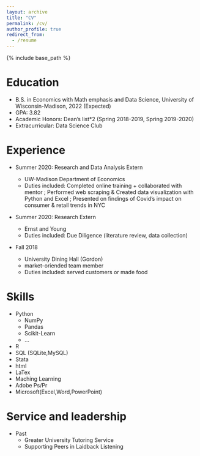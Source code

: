 ```yaml
---
layout: archive
title: "CV"
permalink: /cv/
author_profile: true
redirect_from:
  - /resume
---
```


{% include base_path %}

Education
======
* B.S. in Economics with Math emphasis and Data Science, University of Wisconsin-Madison, 2022 (Expected)
* GPA: 3.82
* Academic Honors: Dean’s list*2 (Spring 2018-2019, Spring 2019-2020)
* Extracurricular: Data Science Club

Experience
======
* Summer 2020: Research and Data Analysis Extern
  * UW-Madison Department of Economics
  * Duties included: Completed online training + collaborated with mentor ; Performed web scraping & Created data visualization with Python and Excel ; Presented on findings of Covid’s impact on consumer & retail trends in NYC

* Summer 2020: Research Extern
  * Ernst and Young 
  * Duties included: Due Diligence (literature review, data collection)
  
* Fall 2018
  * University Dining Hall (Gordon)
  * market-oriended team member
  * Duties included: served customers or made food
  
Skills
======
* Python
  * NumPy
  * Pandas
  * Scikit-Learn
  * ...
* R
* SQL (SQLite,MySQL)
* Stata
* html
* LaTex
* Maching Learning
* Adobe Ps/Pr
* Microsoft(Excel,Word,PowerPoint)
  
Service and leadership
======
* Past
  * Greater University Tutoring Service
  * Supporting Peers in Laidback Listening
